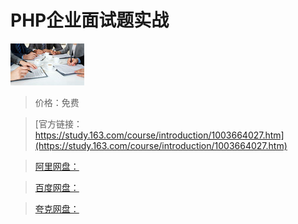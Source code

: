 # PHP企业面试题实战

![img](../../../assets/study163/free/6632155182700678036.jpg)

> 价格：免费

> [官方链接：https://study.163.com/course/introduction/1003664027.htm](https://study.163.com/course/introduction/1003664027.htm)

> [阿里网盘：]()

> [百度网盘：]()

> [夸克网盘：]()
